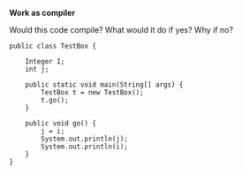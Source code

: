 **Work as compiler**

Would this code compile?
What would it do if yes?
Why if no?

    public class TestBox {
        
        Integer I;
        int j;
        
        public static void main(String[] args) {
            TestBox t = new TestBox();
            t.go();
        }
        
        public void go() {
            j = i;
            System.out.println(j);
            System.out.println(i);
        }
    }